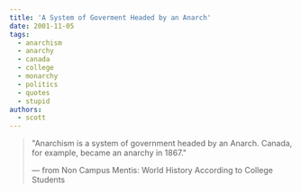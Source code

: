 ```yaml
---
title: 'A System of Goverment Headed by an Anarch'
date: 2001-11-05
tags:
  - anarchism
  - anarchy
  - canada
  - college
  - monarchy
  - politics
  - quotes
  - stupid
authors:
  - scott
---
```


> "Anarchism is a system of government headed by an Anarch. Canada, for example, became an anarchy in 1867."
>
> — from Non Campus Mentis: World History According to College Students
